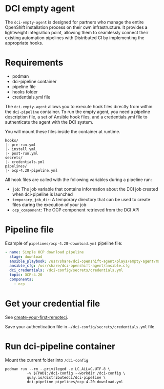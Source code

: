 # DCI empty agent

The `dci-empty-agent` is designed for partners who manage the entire OpenShift installation process on their own infrastructure. It provides a lightweight integration point, allowing them to seamlessly connect their existing automation pipelines with Distributed CI by implementing the appropriate hooks.

# Requirements

- podman
- dci-pipeline container
- pipeline file
- hooks folder
- credentials.yml file

The `dci-empty-agent` allows you to execute hook files directly from within the `dci-pipeline` container. To run the empty agent, you need a pipeline description file, a set of Ansible hook files, and a credentials.yml file to authenticate the agent with the DCI system.

You will mount these files inside the container at runtime.

```
hooks/
|- pre-run.yml
|- install.yml
|- post-run.yml
secrets/
|- credentials.yml
pipelines/
|- ocp-4.20-pipeline.yml
```

All hook files are called with the following variables during a pipeline run:

- `job`: The job variable that contains information about the DCI job created when dci-pipeline is launched
- `temporary_job_dir`: A temporary directory that can be used to create files during the execution of your job
- `ocp_component`: The OCP component retrieved from the DCI API

# Pipeline file

Example of `pipelines/ocp-4.20-download.yml` pipeline file:

```yaml
- name: Simple OCP download pipeline
  stage: download
  ansible_playbook: /usr/share/dci-openshift-agent/plays/empty-agent/main.yml
  ansible_cfg: /usr/share/dci-openshift-agent/ansible.cfg
  dci_credentials: /dci-config/secrets/credentials.yml
  topic: OCP-4.20
  components:
    - ocp
```

# Get your credential file

See [create-your-first-remoteci](https://docs.distributed-ci.io/get_started/#create-your-first-remoteci).

Save your authentication file in `~/dci-config/secrets/credentials.yml` file.

# Run dci-pipeline container

Mount the current folder into `/dci-config`

```
podman run --rm --privileged -e LC_ALL=C.UTF-8 \
          -v ${PWD}:/dci-config --workdir /dci-config \
          quay.io/distributedci/dci-pipeline \
          dci-pipeline pipelines/ocp-4.20-download.yml
```

